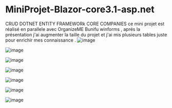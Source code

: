 # MiniProjet-Blazor-core3.1-asp.net 
CRUD DOTNET ENTITY FRAMEWORk CORE COMPANIES 
ce  mini projet est réalisé en parallele avec OrganizeME Bunifu winforms , aprés la présentation j'ai augmenter la taille du projet et j'ai mis plusieurs tables 
juste pour enrichir mes connaissance  .
![image](https://github.com/Aym2016/MiniProjet-Blazor-core3.1-asp.net/assets/42209140/4c2ed3ef-eb00-4569-bfc8-df876153ee74)

![image](https://github.com/Aym2016/MiniProjet-Blazor-core3.1-asp.net/assets/42209140/c3208b3a-6f61-453d-bd9e-d749a3188e57)

 
 ![image](https://github.com/Aym2016/MiniProjet-Blazor-core3.1-asp.net/assets/42209140/14c4f393-3e71-466a-98f0-9af844120715)

 ![image](https://github.com/Aym2016/MiniProjet-Blazor-core3.1-asp.net/assets/42209140/872d7685-83e9-4a70-ba50-330527be206b)

![image](https://github.com/Aym2016/MiniProjet-Blazor-core3.1-asp.net/assets/42209140/ad259b75-79a7-4257-b886-40836a4ee1ad) 

![image](https://github.com/Aym2016/MiniProjet-Blazor-core3.1-asp.net/assets/42209140/194cd6e8-2280-4d21-be03-6d3c77b41465)

![image](https://github.com/Aym2016/MiniProjet-Blazor-core3.1-asp.net/assets/42209140/ce801657-6c71-4977-bcf9-8cf461c65fd3)


